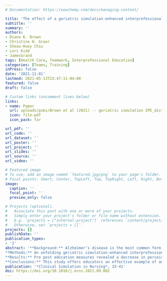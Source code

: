 ```yaml
---
# Documentation: https://wowchemy.com/docs/managing-content/

title: 'The effect of a geriatric simulation-enhanced interprofessional education on health profession students'
subtitle: ''
summary: ''
authors:
- Diane K. Brown
- Christine H. Graor
- Sheau-Huey Chiu
- Lori Kidd
- JamesGrand
tags: [Health Care, Teamwork, Interprofessional Education]
categories: [Teams, Training]
inPress: false
date: '2021-11-01'
lastmod: 2021-05-13T23:47:11-04:00
featured: false
draft: false

# Custom links (uncomment lines below)
links:
- name: Paper
  url: uploads/pubs/Brown et al (2021) -- geriatric simulation IPE_distribution.pdf
  icon: file-pdf
  icon_pack: far

url_pdf: ''
url_code: ''
url_dataset: ''
url_poster: ''
url_project: ''
url_slides: ''
url_source: ''
url_video: ''

# Featured image
# To use, add an image named `featured.jpg/png` to your page's folder.
# Focal points: Smart, Center, TopLeft, Top, TopRight, Left, Right, BottomLeft, Bottom, BottomRight.
image:
  caption: ''
  focal_point: ''
  preview_only: false

# Projects (optional).
#   Associate this post with one or more of your projects.
#   Simply enter your project's folder or file name without extension.
#   E.g. `projects = ["internal-project"]` references `content/project/deep-learning/index.md`.
#   Otherwise, set `projects = []`.
projects: []
publishDate: ''
publication_types:
- '2'
abstract: '**Background:** Alzheimer’s disease is the most common form of dementia, making it urgent to prepare health providers in interprofessional teams to care for those affected.<br /><br />
**Methods:** An unfolding geriatric simulation-enhanced interprofessional education program was de- signed using an ACE.S case and breakout activities for an interprofessional group of nursing, social work, speech therapy and nutrition students.<br /><br />
**Results:** Pre post education measures revealed a decrease in perceived challenges for interprofessional collaboration, with no change in readiness for interprofessional learning. Satisfaction with the education design was rated positively, and individual education components were rated as valuable.<br /><br />
**Conclusions:** This study offers educators an effective example of an unfolding active interprofessional geriatric education related to Alzheimer’s care.'
publication: '*Clinical Simulation in Nursing*, 33-41'
doi: https://doi.org/10.1016/j.ecns.2021.09.002
---
```

